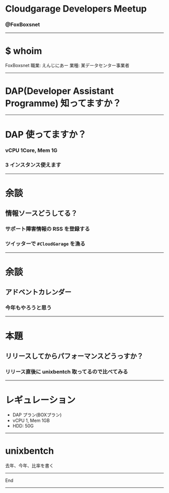 # Cloudgarage Developers Meetup

### @FoxBoxsnet

---

# $ whoim 

FoxBoxsnet
職業: えんじにあー
業種: 某データセンター事業者

---

# DAP(Developer Assistant Programme) 知ってますか？

---

# DAP 使ってますか？

### vCPU 1Core, Mem 1G
### 3 インスタンス使えます

---

# 余談

## 情報ソースどうしてる？

### サポート障害情報の RSS を登録する
### ツイッターで `#CloudGarage` を漁る

---

# 余談

## アドベントカレンダー

### 今年もやろうと思う

---

# 本題

## リリースしてからパフォーマンスどうっすか？

### リリース直後に unixbentch 取ってるので比べてみる

---

# レギュレーション

* DAP プラン(BOXプラン)
* vCPU 1, Mem 1GB
* HDD: 50G

---

# unixbentch

去年、今年、比率を書く

---

End

---
